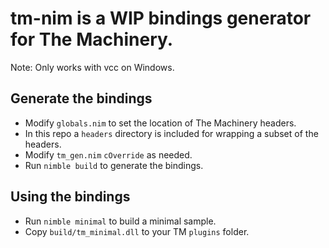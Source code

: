 # tm-nim is a WIP bindings generator for The Machinery. #

Note: Only works with vcc on Windows.
## Generate the bindings ##
- Modify `globals.nim` to set the location of The Machinery headers.
- In this repo a `headers` directory is included for wrapping a subset of the headers.
- Modify `tm_gen.nim` `cOverride` as needed.
- Run `nimble build` to generate the bindings.

## Using the bindings ##
- Run `nimble minimal` to build a minimal sample.
- Copy `build/tm_minimal.dll` to your TM `plugins` folder.